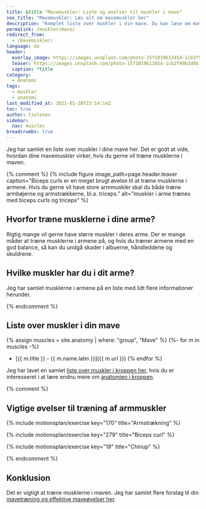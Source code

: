 ```yaml
---
title: &title "Mavemuskler: Liste og øvelser til muskler i mave"
seo_title: "Mavemuskler: Læs alt om mavemuskler her"
description: "Komplet liste over muskler i din mave. Du kan læse om mavemusklerne og deres funktion - og du får gode råd til, hvordan du træner dine mavemuskler fuldstændigt."
permalink: /muskler/mave/
redirect_from:
  - /mavemuskler/
language: da
header:
  overlay_image: https://images.unsplash.com/photo-1571019613454-1cb2f99b2d8b?ixid=MnwxMjA3fDB8MHxwaG90by1wYWdlfHx8fGVufDB8fHx8&ixlib=rb-1.2.1&auto=format&fit=crop&h=630&w=1200&q=10
  teaser: https://images.unsplash.com/photo-1571019613454-1cb2f99b2d8b?ixid=MnwxMjA3fDB8MHxwaG90by1wYWdlfHx8fGVufDB8fHx8&ixlib=rb-1.2.1&auto=format&fit=crop&h=300&w=400&q=10
  caption: *title
category:
  - Anatomi
tags:
  - muskler
  - anatomi
last_modified_at: 2021-01-28T23:14:14Z
toc: true
author: lsolesen
sidebar:
  nav: muscles
breadcrumbs: true
---
```


Jeg har samlet en liste over muskler i dine mave her. Det er godt at vide, hvordan dine mavemuskler virker, hvis du gerne vil træne musklerne i maven.

{% comment %}
{% include figure image_path=page.header.teaser caption="Biceps curls er en meget brugt øvelse til at træne musklerne i armene. Hvis du gerne vil have store armmuskler skal du både træne armbøjerne og armstrækkerne, bl.a. triceps." alt="muskler i arme trænes med biceps curls og triceps" %}

## Hvorfor træne musklerne i dine arme?

Rigtig mange vil gerne have større muskler i deres arme. Der er mange måder at træne musklerne i armene på, og hvis du træner armene med en god balance, så kan du undgå skader i albuerne, håndleddene og skuldrene.

## Hvilke muskler har du i dit arme?

Jeg har samlet musklerne i armene på en liste med lidt flere informationer herunder.

{% endcomment %}

## Liste over muskler i din mave

{% assign muscles = site.anatomy | where: "group", "Mave" %}
{%- for m in muscles -%}
- [{{ m.title }} - {{ m.name.latin }}]({{ m.url }})
{% endfor %}

Jeg har lavet en samlet [liste over muskler i kroppen her](/muskler/), hvis du er interesseret i at lære endnu mere om [anatomien i kroppen](/anatomi/).

{% comment %}

## Vigtige øvelser til træning af armmuskler

{% include motionsplan/exercise key="170" title="Armstrækning" %}

{% include motionsplan/exercise key="279" title="Biceps curl" %}

{% include motionsplan/exercise key="19" title="Chinup" %}

{% endcomment %}

## Konklusion

Det er vigtigt at træne musklerne i maven. Jeg har samlet flere forslag til din [mavetræning og effektive maveøvelser her](/maveoevelser/).
